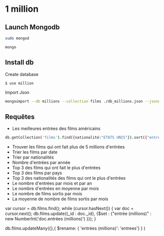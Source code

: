 # 1 million
## Launch Mongodb
```sh
sudo mongod
```
```sh
mongo
```
## Install db
Create database
```sh
$ use million
```

Import Json
```sh
mongoimport --db millions --collection films ./db_millions.json --jsonArray
```

## Requêtes
- Les meilleures entrées des films américains
```sh
db.getCollection('films').find({nationalité:"ETATS UNIS"}).sort({"entrées (millions)": -1})
```
- Trouver les films qui ont fait plus de 5 millions d'entrées
- Trier les films par date
- Trier par nationalités
- Nombre d'entrées par année
- Top 3 des films qui ont fait le plus d'entrées
- Top 3 des films par pays 
- Top 3 des nationalités des films qui ont le plus d'entrées
- Le nombre d'entrées par mois et par an
- Le nombre d'entrées en moyenne par mois
- Le nombre de films sortis par mois
- La moyenne de nombre de films sortis par mois

var cursor = db.films.find(); 
while (cursor.hasNext()) { 
  var doc = cursor.next(); 
  db.films.update({_id : doc._id}, {$set : {"entrée (millions)" : new NumberInt('doc.entrées (millions)') }});
}

db.films.updateMany({},{ $rename: { 'entrées (millions)': 'entrees'} } )